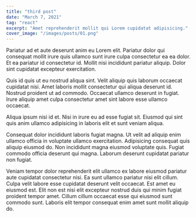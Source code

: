 ```yaml
---
title: "third post"
date: "March 7, 2021"
tag: "react"
excerpt: "Amet reprehenderit mollit qui Lorem cupidatat adipisicing."
cover_image: "/images/posts/01.png"
---
```


Pariatur ad et aute deserunt anim eu Lorem elit. Pariatur dolor qui consequat mollit irure quis ullamco sunt irure culpa consectetur ea ea dolor. Et ea pariatur id consectetur id. Mollit nisi incididunt pariatur aliquip. Dolor sint cupidatat excepteur exercitation.

Quis id quis ut eu nostrud aliqua sint. Velit aliquip quis laborum occaecat cupidatat nisi. Amet laboris mollit consectetur qui aliqua deserunt id. Nostrud proident ut ad commodo. Occaecat ullamco deserunt in fugiat. Irure aliquip amet culpa consectetur amet sint labore esse ullamco occaecat.

Aliqua ipsum nisi id et. Nisi in irure eu ad esse fugiat sit. Eiusmod qui sint quis anim ullamco adipisicing in laboris elit et sunt veniam aliqua.

Consequat dolor incididunt laboris fugiat magna. Ut velit ad aliquip enim ullamco officia in voluptate ullamco exercitation. Adipisicing consequat quis aliquip eiusmod do. Non incididunt magna eiusmod voluptate quis. Fugiat commodo officia deserunt qui magna. Laborum deserunt cupidatat pariatur non fugiat.

Veniam tempor dolor reprehenderit elit ullamco ex labore eiusmod pariatur aute cupidatat consectetur nisi. Ea sunt ullamco pariatur nisi elit cillum. Culpa velit labore esse cupidatat deserunt velit occaecat. Est amet eu eiusmod est. Elit non est nisi elit excepteur nostrud duis qui minim fugiat proident tempor amet. Cillum cillum occaecat esse qui eiusmod sunt commodo sunt. Laboris elit tempor consequat enim amet sunt mollit aliquip do.

